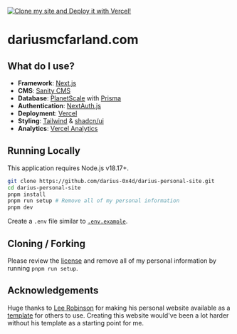 [![Clone my site and Deploy it with Vercel!](https://vercel.com/button)](https://vercel.com/new/clone?repository-url=https://github.com/darius-0x4d/darius-personal-site)

# dariusmcfarland.com

## What do I use?

- **Framework**: [Next.js](https://nextjs.org/)
- **CMS**: [Sanity CMS](https://www.sanity.io/)
- **Database**: [PlanetScale](https://planetscale.com) with [Prisma](https://www.prisma.io/)
- **Authentication**: [NextAuth.js](https://next-auth.js.org)
- **Deployment**: [Vercel](https://vercel.com)
- **Styling**: [Tailwind](https://tailwindcss.com) & [shadcn/ui](https://ui.shadcn.com/)
- **Analytics**: [Vercel Analytics](https://vercel.com/analytics)

## Running Locally

This application requires Node.js v18.17+.

```bash
git clone https://github.com/darius-0x4d/darius-personal-site.git
cd darius-personal-site
pnpm install
pnpm run setup # Remove all of my personal information
pnpm dev
```

Create a `.env` file similar to [`.env.example`](https://github.com/darius-0x4d/darius-personal-site/blob/main/.env.example).

## Cloning / Forking

Please review the [license](https://github.com/darius-0x4d/darius-personal-site/blob/main/LICENSE.txt) and remove all of my personal information by running `pnpm run setup`.

## Acknowledgements

Huge thanks to [Lee Robinson](https://leerob.io/) for making his personal website available as a [template](https://github.com/leerob/leerob.io) for others to use. Creating this website would've been a lot harder without his template as a starting point for me.
